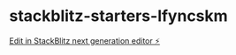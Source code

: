 # stackblitz-starters-lfyncskm

[Edit in StackBlitz next generation editor ⚡️](https://stackblitz.com/~/github.com/wcoin60/stackblitz-starters-lfyncskm)